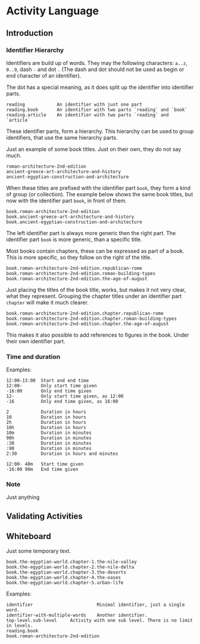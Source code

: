 # Activity Language


## Introduction


### Identifier Hierarchy

Identifiers are build up of words. They may the following characters: `a..z`, `0..9`, dash `-` and dot `.`
(The dash and dot should not be used as begin or end character of an identifier).

The dot has a special meaning, as it does split up the identifier into identifier parts.

    reading            An identifier with just one part
    reading.book       An identifier with two parts `reading` and `book`
    reading.article    An identifier with two parts `reading` and `article`

These identifier parts, form a hierarchy. This hierarchy can be used to group identifiers, that use the same
hierarchy parts.

Just an example of some book titles. Just on their own, they do not say much.

    roman-architecture-2nd-edition
    ancient-greece-art-architecture-and-history
    ancient-egyptian-construction-and-architecture

When these titles are prefixed with the identifier part `book`, they form a kind of group (or collection).
The example below shows the same book titles, but now with the identifier part `book`, in front of them.

    book.roman-architecture-2nd-edition
    book.ancient-greece-art-architecture-and-history
    book.ancient-egyptian-construction-and-architecture

The left identifier part is always more generic then the right part.
The identifier part `book` is more generic, than a specific title.

Most books contain chapters, these can be expressed as part of a book. This is more specific,
so they follow on the right of the title.

    book.roman-architecture-2nd-edition.republican-rome
    book.roman-architecture-2nd-edition.roman-building-types
    book.roman-architecture-2nd-edition.the-age-of-august

Just placing the titles of the book title, works, but makes it not very clear, what they represent.
Grouping the chapter titles under an identifier part `chapter` will make it much clearer.

    book.roman-architecture-2nd-edition.chapter.republican-rome
    book.roman-architecture-2nd-edition.chapter.roman-building-types
    book.roman-architecture-2nd-edition.chapter.the-age-of-august

This makes it also possible to add references to figures in the book. Under their own identifier part.


### Time and duration

Examples:

    12:00-13:00  Start and end time
    12:00-       Only start time given
    -16:00       Only end time given
    12-          Only start time given, as 12:00
    -16          Only end time given, as 16:00

    2            Duration in hours
    10           Duration in hours
    2h           Duration in hours
    10h          Duration in hours
    10m          Duration in minutes
    90h          Duration in minutes
    :30          Duration in minutes
    :90          Duration in minutes
    2:30         Duration in hours and minutes
    
    12:00- 40m   Start time given
    -16:00 90m   End time given


### Note

Just anything


## Validating Activities





## Whiteboard

Just some temporary text.


    book.the-egyptian-world.chapter-1.the-nile-valley
    book.the-egyptian-world.chapter-2.the-nile-delta
    book.the-egyptian-world.chapter-3.the-deserts
    book.the-egyptian-world.chapter-4.the-oases
    book.the-egyptian-world.chapter-5.urban-life

Examples:

    identifier                        Minimal identifier, just a single word.
    identifier-with-multiple-words    Another identifier.
    top-level.sub-level     Activity with one sub level. There is no limit in levels.
    reading.book
    book.roman-architecture-2nd-edition
